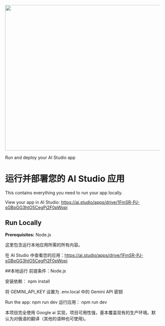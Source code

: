 <div align="center">
<img width="1200" height="475" alt="GHBanner" src="https://github.com/user-attachments/assets/0aa67016-6eaf-458a-adb2-6e31a0763ed6" />
</div>



Run and deploy your AI Studio app

# 运行并部署您的 AI Studio 应用

This contains everything you need to run your app locally.

View your app in AI Studio: https://ai.studio/apps/drive/1FmSR-PJ-sGBpGG3htO5CegPj2F0pWopi

## Run Locally

**Prerequisites:**  Node.js




这里包含运行本地应用所需的所有内容。

在 AI Studio 中查看您的应用：https://ai.studio/apps/drive/1FmSR-PJ-sGBpGG3htO5CegPj2F0pWopi

##本地运行
前提条件：Node.js

安装依赖： npm install

将 GEMINI_API_KEY 设置为 .env.local 中的 Gemini API 密钥

Run the app: npm run dev  运行应用： npm run dev



本项目完全使用 Google ai 实现，项目可用性强，基本覆盖现有的生产环境。默认为对俄语的翻译（其他的语种也可使用)。
